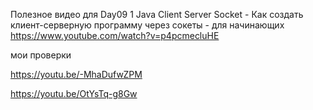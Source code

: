 Полезное видео для Day09
1 Java Client Server Socket - Как создать клиент-серверную программу через сокеты - для начинающих
https://www.youtube.com/watch?v=p4pcmecluHE

мои проверки

https://youtu.be/-MhaDufwZPM

https://youtu.be/OtYsTq-g8Gw

